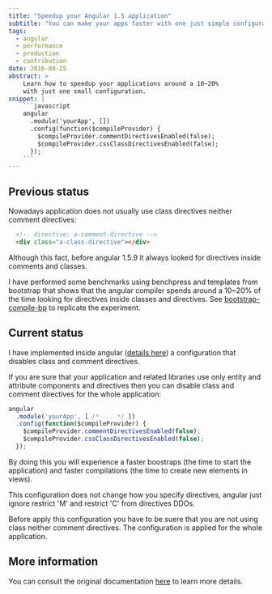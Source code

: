 ```yaml
---
title: "Speedup your Angular 1.5 application"
subtitle: "You can make your apps faster with one just simple configuration"
tags:
  - angular
  - performance
  - production
  - contribution
date: 2016-08-25
abstract: >
    Learn how to speedup your applications around a 10~20%
    with just one small configuration.
snippet: |
    ```javascript
    angular
      .module('yourApp', [])    
      .config(function($compileProvider) {
        $compileProvider.commentDirectivesEnabled(false);
        $compileProvider.cssClassDirectivesEnabled(false);
      });
    ```
---
```


Previous status
---------------

Nowadays application does not usually use class directives neither comment directives:

```html
  <!-- directive: a-comment-directive -->
  <div class="a-class-directive"></div>
```

Although this fact, before angular 1.5.9 it always looked for directives 
inside comments and classes.

I have performed some benchmarks using benchpress and templates from bootstrap 
that shows that the angular compiler spends around a 10~20% of the time looking 
for directives inside classes and directives.
See [bootstrap-compile-bp](https://github.com/drpicox/angular.js/tree/4bde7677b705b7cc380bb92dcf57ba411cecdd6e/benchmarks) 
to replicate the experiment.



Current status
--------------

I have implemented inside angular ([details here](https://github.com/angular/angular.js/pull/14850))
a configuration that disables class and comment directives.

If you are sure that your application and related libraries 
use only entity and attribute components and directives
then you can disable class and comment directives for the whole application:

```javascript
angular
  .module('yourApp', [ /* ... */ ])    
  .config(function($compileProvider) {
    $compileProvider.commentDirectivesEnabled(false);
    $compileProvider.cssClassDirectivesEnabled(false);
  });
```

By doing this you will experience a faster boostraps (the time to start the application)
and faster compilations (the time to create new elements in views).

This configuration does not change how you specify directives, 
angular just ignore restrict 'M' and restrict 'C' from directives DDOs. 

Before apply this configuration you have to be suere that you are not using class neither 
comment directives. The configuration is applied for the whole application.


More information
----------------

You can consult the original documentation [here](https://docs.angularjs.org/guide/production#disable-comment-and-css-class-directives)
to learn more details.
